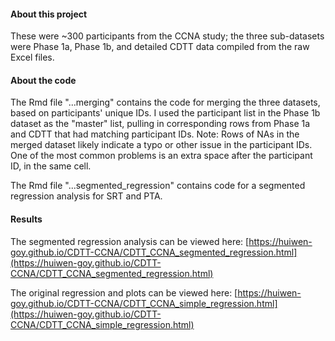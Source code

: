 
#### About this project
 
These were ~300 participants from the CCNA study; the three sub-datasets were Phase 1a, Phase 1b, and detailed CDTT data compiled from the raw Excel files.
 
#### About the code
 
The Rmd file "...merging" contains the code for merging the three datasets, based on participants' unique IDs. I used the participant list in the Phase 1b dataset as the "master" list, pulling in corresponding rows from Phase 1a and CDTT that had matching participant IDs. Note: Rows of NAs in the merged dataset likely indicate a typo or other issue in the participant IDs. One of the most common problems is an extra space after the participant ID, in the same cell. 

The Rmd file "...segmented_regression" contains code for a segmented regression analysis for SRT and PTA.

#### Results

The segmented regression analysis can be viewed here: [https://huiwen-goy.github.io/CDTT-CCNA/CDTT_CCNA_segmented_regression.html](https://huiwen-goy.github.io/CDTT-CCNA/CDTT_CCNA_segmented_regression.html)

The original regression and plots can be viewed here: [https://huiwen-goy.github.io/CDTT-CCNA/CDTT_CCNA_simple_regression.html](https://huiwen-goy.github.io/CDTT-CCNA/CDTT_CCNA_simple_regression.html)
